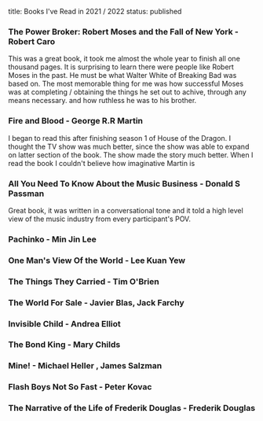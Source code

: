 title: Books I've Read in 2021 / 2022
status: published


### The Power Broker: Robert Moses and the Fall of New York - Robert Caro
This was a great book, it took me almost the whole year to finish all one thousand pages. It is surprising to learn there were people like Robert Moses in the past. He must be what Walter White of Breaking Bad was based on. The most memorable thing for me was how successful Moses was at completing / obtaining the things he set out to achive, through any means necessary. and how ruthless he was to his brother. 

### Fire and Blood - George R.R Martin 
I began to read this after finishing season 1 of House of the Dragon. I thought the TV show was much better, since the show was able to expand on latter section of the book. The show made the story much better. When I read the book I couldn't believe how imaginative Martin is 

### All You Need To Know About the Music Business - Donald S Passman
Great book, it was written in a conversational tone and it told a high level view of the music industry from every participant's POV. 

### Pachinko - Min Jin Lee

### One Man's View Of the World - Lee Kuan Yew

### The Things They Carried - Tim O'Brien

### The World For Sale - Javier Blas, Jack Farchy

### Invisible Child - Andrea Elliot

### The Bond King - Mary Childs

### Mine! - Michael Heller , James Salzman 

### Flash Boys Not So Fast - Peter Kovac

### The Narrative of the Life of Frederik Douglas - Frederik Douglas